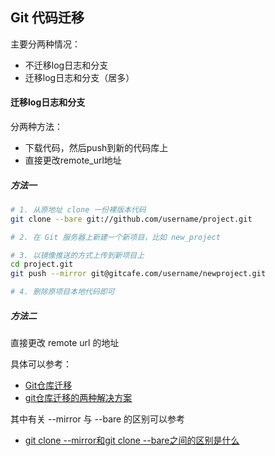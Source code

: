 
## Git 代码迁移

主要分两种情况：
- 不迁移log日志和分支
- 迁移log日志和分支（居多）

#### 迁移log日志和分支

分两种方法：
- 下载代码，然后push到新的代码库上
- 直接更改remote_url地址

##### 方法一
```sh
# 1. 从原地址 clone 一份裸版本代码
git clone --bare git://github.com/username/project.git

# 2. 在 Git 服务器上新建一个新项目，比如 new_project

# 3. 以镜像推送的方式上传到新项目上
cd project.git  
git push --mirror git@gitcafe.com/username/newproject.git

# 4. 删除原项目本地代码即可
```


##### 方法二
直接更改 remote url 的地址


具体可以参考：
- [Git仓库迁移](http://blog.adoregeek.com/2018/04/17/Git%E4%BB%93%E5%BA%93%E8%BF%81%E7%A7%BB/)
- [git仓库迁移的两种解决方案](http://www.cnblogs.com/ZhangRuoXu/p/6706530.html)

其中有关 --mirror 与 --bare 的区别可以参考
- [git clone --mirror和git clone --bare之间的区别是什么](http://landcareweb.com/questions/420/git-clone-mirrorhe-git-clone-barezhi-jian-de-qu-bie-shi-shi-yao)


